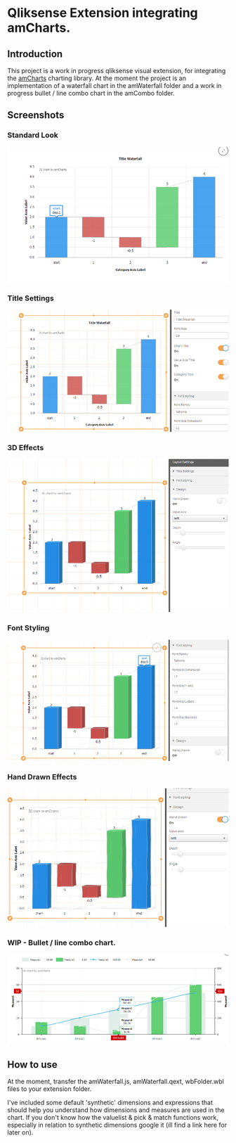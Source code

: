 # Qliksense Extension integrating amCharts.

## Introduction
This project is a work in progress qliksense visual extension, for integrating the
[amCharts](https://www.amcharts.com/) charting library.
At the moment the project is an implementation of a waterfall chart in the amWaterfall folder and a work in progress bullet / line combo chart in the amCombo folder.

## Screenshots
### Standard Look
![Standard Look](standardLook.PNG)
### Title Settings
![Title Settings](TitleSettings.PNG)
### 3D Effects
![3D Effects](3DEffects.PNG)
### Font Styling
![Font Styling And Balloon](fontStylingAndBalloon.PNG)
### Hand Drawn Effects
![Hand Drawn Effect](HandDrawnEffect.PNG)
### WIP - Bullet / line combo chart.
![Bullet / line combo chart](comboChartWIP.PNG)


## How to use
At the moment, transfer the amWaterfall.js, amWaterfall.qext, wbFolder.wbl files to your extension folder.

I've included some default 'synthetic' dimensions and expressions that should help you understand how dimensions and measures are used in the chart. If you don't know how the valuelist & pick & match functions work, especially in relation to synthetic dimensions google it (ill find a link here for later on).